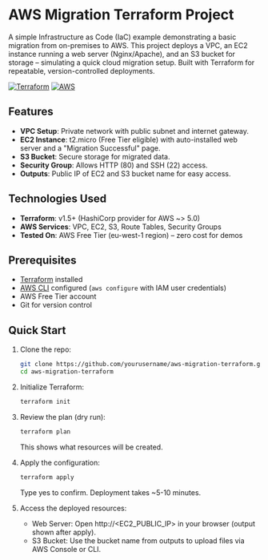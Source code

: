 # AWS Migration Terraform Project

A simple Infrastructure as Code (IaC) example demonstrating a basic migration from on-premises to AWS. This project deploys a VPC, an EC2 instance running a web server (Nginx/Apache), and an S3 bucket for storage – simulating a quick cloud migration setup.
Built with Terraform for repeatable, version-controlled deployments.

[![Terraform](https://img.shields.io/badge/terraform-%23736ADC.svg?style=for-the-badge&logo=terraform&logoColor=white)](https://www.terraform.io/)
[![AWS](https://img.shields.io/badge/AWS-%23FF9900.svg?style=for-the-badge&logo=amazon-aws&logoColor=white)](https://aws.amazon.com/)

## Features
- **VPC Setup**: Private network with public subnet and internet gateway.
- **EC2 Instance**: t2.micro (Free Tier eligible) with auto-installed web server and a "Migration Successful" page.
- **S3 Bucket**: Secure storage for migrated data.
- **Security Group**: Allows HTTP (80) and SSH (22) access.
- **Outputs**: Public IP of EC2 and S3 bucket name for easy access.

## Technologies Used
- **Terraform**: v1.5+ (HashiCorp provider for AWS ~> 5.0)
- **AWS Services**: VPC, EC2, S3, Route Tables, Security Groups
- **Tested On**: AWS Free Tier (eu-west-1 region) – zero cost for demos

## Prerequisites
- [Terraform](https://www.terraform.io/downloads.html) installed
- [AWS CLI](https://aws.amazon.com/cli/) configured (`aws configure` with IAM user credentials)
- AWS Free Tier account
- Git for version control

## Quick Start
1. Clone the repo:
   ```bash
   git clone https://github.com/yourusername/aws-migration-terraform.git
   cd aws-migration-terraform
   ```

2. Initialize Terraform:
    ```bash
    terraform init
    ```

3. Review the plan (dry run):
    ```bash
    terraform plan
    ```
    This shows what resources will be created.

4. Apply the configuration:
    ```bash
    terraform apply
    ```
    Type yes to confirm. Deployment takes ~5-10 minutes.

5. Access the deployed resources:
    - Web Server: Open http://<EC2_PUBLIC_IP> in your browser (output shown after apply).
    - S3 Bucket: Use the bucket name from outputs to upload files via AWS Console or CLI.

